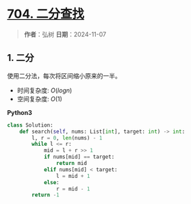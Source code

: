 # [704. 二分查找](https://leetcode.cn/problems/binary-search/description/)

> **作者**：弘树
> **日期**：2024-11-07

## 1. 二分

使用二分法，每次将区间缩小原来的一半。

- 时间复杂度: $O(logn)$
- 空间复杂度: $O(1)$

**Python3**

```python
class Solution:
    def search(self, nums: List[int], target: int) -> int:
        l, r = 0, len(nums) - 1
        while l <= r:
            mid = l + r >> 1
            if nums[mid] == target:
                return mid
            elif nums[mid] < target:
                l = mid + 1
            else:
                r = mid - 1
        return -1
```
